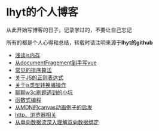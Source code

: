 <h1>lhyt的个人博客</h1>
<p>从此开始写博客的日子，记录学过的，不要让自己忘记</p>
<p>所有的都是个人心得和总结，转载时请注明来源于<b>lhyt的github</b></p>
<ul>
<li><a href="https://github.com/lhyt/issue/issues/1">浅谈js内存</a></li>
<li><a href="https://github.com/lhyt/issue/issues/2">从documentFragement到手写vue</a></li>
<li><a href="https://github.com/lhyt/issue/issues/3">常见的排序算法</a></li>
<li><a href="https://github.com/lhyt/issue/issues/4">关于JS的正则表达式</a></li>
<li><a href="https://github.com/lhyt/issue/issues/5">关于js类型转换骚操作</a></li>
<li><a href="https://github.com/lhyt/issue/issues/6">聊聊w3c刷题遇到的小坑</a></li>  
<li><a href="https://github.com/lhyt/issue/issues/7">函数式编程</a></li>
<li><a href="https://github.com/lhyt/issue/issues/8">从MDN的canvas动画例子的启发</a></li>
<li><a href="https://github.com/lhyt/issue/issues/9">http、浏览器相关</a></li>
<li><a href="https://github.com/lhyt/issue/issues/10">从单向数据流深入理解双向数据绑定</a></li>
</ul>
